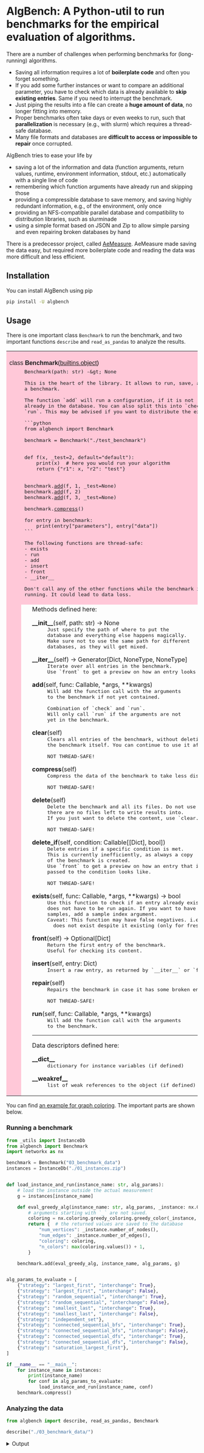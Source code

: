 # AlgBench: A Python-util to run benchmarks for the empirical evaluation of algorithms.

There are a number of challenges when performing benchmarks for (long-running)
algorithms.

- Saving all information requires a lot of **boilerplate code** and often you
  forget something.
- If you add some further instances or want to compare an additional parameter,
  you have to check which data is already available to **skip existing
  entries**. Same if you need to interrupt the benchmark.
- Just piping the results into a file can create a **huge amount of data**, no
  longer fitting into memory.
- Proper benchmarks often take days or even weeks to run, such that
  **parallelization** is necessary (e.g., with slurm) which requires a
  thread-safe database.
- Many file formats and databases are **difficult to access or impossible to
  repair** once corrupted.

AlgBench tries to ease your life by

- saving a lot of the information and data (function arguments, return values,
  runtime, environment information, stdout, etc.) automatically with a single
  line of code
- remembering which function arguments have already run and skipping those
- providing a compressible database to save memory, and saving highly redundant
  information, e.g., of the environment, only once
- providing an NFS-compatible parallel database and compatibility to
  distribution libraries, such as slurminade
- using a simple format based on JSON and Zip to allow simple parsing and even
  repairing broken databases by hand

There is a predecessor project, called
[AeMeasure](https://github.com/d-krupke/AeMeasure). AeMeasure made saving the
data easy, but required more boilerplate code and reading the data was more
difficult and less efficient.

## Installation

You can install AlgBench using pip

```bash
pip install -U algbench
```

## Usage

There is one important class `Benchmark` to run the benchmark, and two important
functions `describe` and `read_as_pandas` to analyze the results.

<p>
<table width="100%" cellspacing=0 cellpadding=2 border=0 summary="section">
<tr bgcolor="#ffc8d8">
<td colspan=3 valign=bottom>&nbsp;<br>
<font color="#000000" face="helvetica, arial"><a name="Benchmark">class <strong>Benchmark</strong></a>(<a href="builtins.html#object">builtins.object</a>)</font></td></tr>

<tr bgcolor="#ffc8d8"><td rowspan=2><tt>&nbsp;&nbsp;&nbsp;</tt></td>
<td colspan=2><tt>Benchmark(path:&nbsp;str)&nbsp;-&amp;gt;&nbsp;None<br>
&nbsp;<br>
This&nbsp;is&nbsp;the&nbsp;heart&nbsp;of&nbsp;the&nbsp;library.&nbsp;It&nbsp;allows&nbsp;to&nbsp;run,&nbsp;save,&nbsp;and&nbsp;load<br>
a&nbsp;benchmark.<br>
&nbsp;<br>
The&nbsp;function&nbsp;`add`&nbsp;will&nbsp;run&nbsp;a&nbsp;configuration,&nbsp;if&nbsp;it&nbsp;is&nbsp;not<br>
already&nbsp;in&nbsp;the&nbsp;database.&nbsp;You&nbsp;can&nbsp;also&nbsp;split&nbsp;this&nbsp;into&nbsp;`check`&nbsp;and<br>
`run`.&nbsp;This&nbsp;may&nbsp;be&nbsp;advised&nbsp;if&nbsp;you&nbsp;want&nbsp;to&nbsp;distribute&nbsp;the&nbsp;execution.<br>
&nbsp;<br>
```python<br>
from&nbsp;algbench&nbsp;import&nbsp;Benchmark<br>
&nbsp;<br>
benchmark&nbsp;=&nbsp;Benchmark("./test_benchmark")<br>
&nbsp;<br>
&nbsp;<br>
def&nbsp;f(x,&nbsp;_test=2,&nbsp;default="default"):<br>
&nbsp;&nbsp;&nbsp;&nbsp;print(x)&nbsp;&nbsp;#&nbsp;here&nbsp;you&nbsp;would&nbsp;run&nbsp;your&nbsp;algorithm<br>
&nbsp;&nbsp;&nbsp;&nbsp;return&nbsp;{"r1":&nbsp;x,&nbsp;"r2":&nbsp;"test"}<br>
&nbsp;<br>
&nbsp;<br>
benchmark.<a href="#Benchmark-add">add</a>(f,&nbsp;1,&nbsp;_test=None)<br>
benchmark.<a href="#Benchmark-add">add</a>(f,&nbsp;2)<br>
benchmark.<a href="#Benchmark-add">add</a>(f,&nbsp;3,&nbsp;_test=None)<br>
&nbsp;<br>
benchmark.<a href="#Benchmark-compress">compress</a>()<br>
&nbsp;<br>
for&nbsp;entry&nbsp;in&nbsp;benchmark:<br>
&nbsp;&nbsp;&nbsp;&nbsp;print(entry["parameters"],&nbsp;entry["data"])<br>
```<br>
&nbsp;<br>
The&nbsp;following&nbsp;functions&nbsp;are&nbsp;thread-safe:<br>
-&nbsp;exists<br>
-&nbsp;run<br>
-&nbsp;add<br>
-&nbsp;insert<br>
-&nbsp;front<br>
-&nbsp;__iter__<br>
&nbsp;<br>
Don't&nbsp;call&nbsp;any&nbsp;of&nbsp;the&nbsp;other&nbsp;functions&nbsp;while&nbsp;the&nbsp;benchmark&nbsp;is<br>
running.&nbsp;It&nbsp;could&nbsp;lead&nbsp;to&nbsp;data&nbsp;loss.<br>&nbsp;</tt></td></tr>
<tr><td>&nbsp;</td>
<td width="100%">Methods defined here:<br>
<dl><dt><a name="Benchmark-__init__"><strong>__init__</strong></a>(self, path: str) -&gt; None</dt><dd><tt>Just&nbsp;specify&nbsp;the&nbsp;path&nbsp;of&nbsp;where&nbsp;to&nbsp;put&nbsp;the<br>
database&nbsp;and&nbsp;everything&nbsp;else&nbsp;happens&nbsp;magically.<br>
Make&nbsp;sure&nbsp;not&nbsp;to&nbsp;use&nbsp;the&nbsp;same&nbsp;path&nbsp;for&nbsp;different<br>
databases,&nbsp;as&nbsp;they&nbsp;will&nbsp;get&nbsp;mixed.</tt></dd></dl>

<dl><dt><a name="Benchmark-__iter__"><strong>__iter__</strong></a>(self) -&gt; Generator[Dict, NoneType, NoneType]</dt><dd><tt>Iterate&nbsp;over&nbsp;all&nbsp;entries&nbsp;in&nbsp;the&nbsp;benchmark.<br>
Use&nbsp;`front`&nbsp;to&nbsp;get&nbsp;a&nbsp;preview&nbsp;on&nbsp;how&nbsp;an&nbsp;entry&nbsp;looks&nbsp;like.</tt></dd></dl>

<dl><dt><a name="Benchmark-add"><strong>add</strong></a>(self, func: Callable, *args, **kwargs)</dt><dd><tt>Will&nbsp;add&nbsp;the&nbsp;function&nbsp;call&nbsp;with&nbsp;the&nbsp;arguments<br>
to&nbsp;the&nbsp;benchmark&nbsp;if&nbsp;not&nbsp;yet&nbsp;contained.<br>
&nbsp;<br>
Combination&nbsp;of&nbsp;`check`&nbsp;and&nbsp;`run`.<br>
Will&nbsp;only&nbsp;call&nbsp;`run`&nbsp;if&nbsp;the&nbsp;arguments&nbsp;are&nbsp;not<br>
yet&nbsp;in&nbsp;the&nbsp;benchmark.</tt></dd></dl>

<dl><dt><a name="Benchmark-clear"><strong>clear</strong></a>(self)</dt><dd><tt>Clears&nbsp;all&nbsp;entries&nbsp;of&nbsp;the&nbsp;benchmark,&nbsp;without&nbsp;deleting<br>
the&nbsp;benchmark&nbsp;itself.&nbsp;You&nbsp;can&nbsp;continue&nbsp;to&nbsp;use&nbsp;it&nbsp;afterwards.<br>
&nbsp;<br>
NOT&nbsp;THREAD-SAFE!</tt></dd></dl>

<dl><dt><a name="Benchmark-compress"><strong>compress</strong></a>(self)</dt><dd><tt>Compress&nbsp;the&nbsp;data&nbsp;of&nbsp;the&nbsp;benchmark&nbsp;to&nbsp;take&nbsp;less&nbsp;disk&nbsp;space.<br>
&nbsp;<br>
NOT&nbsp;THREAD-SAFE!</tt></dd></dl>

<dl><dt><a name="Benchmark-delete"><strong>delete</strong></a>(self)</dt><dd><tt>Delete&nbsp;the&nbsp;benchmark&nbsp;and&nbsp;all&nbsp;its&nbsp;files.&nbsp;Do&nbsp;not&nbsp;use&nbsp;it&nbsp;afterwards,<br>
there&nbsp;are&nbsp;no&nbsp;files&nbsp;left&nbsp;to&nbsp;write&nbsp;results&nbsp;into.<br>
If&nbsp;you&nbsp;just&nbsp;want&nbsp;to&nbsp;delete&nbsp;the&nbsp;content,&nbsp;use&nbsp;`clear.<br>
&nbsp;<br>
NOT&nbsp;THREAD-SAFE!</tt></dd></dl>

<dl><dt><a name="Benchmark-delete_if"><strong>delete_if</strong></a>(self, condition: Callable[[Dict], bool])</dt><dd><tt>Delete&nbsp;entries&nbsp;if&nbsp;a&nbsp;specific&nbsp;condition&nbsp;is&nbsp;met.<br>
This&nbsp;is&nbsp;currently&nbsp;inefficiently,&nbsp;as&nbsp;always&nbsp;a&nbsp;copy<br>
of&nbsp;the&nbsp;benchmark&nbsp;is&nbsp;created.<br>
Use&nbsp;`front`&nbsp;to&nbsp;get&nbsp;a&nbsp;preview&nbsp;on&nbsp;how&nbsp;an&nbsp;entry&nbsp;that&nbsp;is<br>
passed&nbsp;to&nbsp;the&nbsp;condition&nbsp;looks&nbsp;like.<br>
&nbsp;<br>
NOT&nbsp;THREAD-SAFE!</tt></dd></dl>

<dl><dt><a name="Benchmark-exists"><strong>exists</strong></a>(self, func: Callable, *args, **kwargs) -&gt; bool</dt><dd><tt>Use&nbsp;this&nbsp;function&nbsp;to&nbsp;check&nbsp;if&nbsp;an&nbsp;entry&nbsp;already&nbsp;exist&nbsp;and&nbsp;thus<br>
does&nbsp;not&nbsp;have&nbsp;to&nbsp;be&nbsp;run&nbsp;again.&nbsp;If&nbsp;you&nbsp;want&nbsp;to&nbsp;have&nbsp;multiple<br>
samples,&nbsp;add&nbsp;a&nbsp;sample&nbsp;index&nbsp;argument.<br>
Caveat:&nbsp;This&nbsp;function&nbsp;may&nbsp;have&nbsp;false&nbsp;negatives.&nbsp;i.e.,&nbsp;says&nbsp;that&nbsp;it<br>
&nbsp;&nbsp;does&nbsp;not&nbsp;exist&nbsp;despite&nbsp;it&nbsp;existing&nbsp;(only&nbsp;for&nbsp;fresh&nbsp;data).</tt></dd></dl>

<dl><dt><a name="Benchmark-front"><strong>front</strong></a>(self) -&gt; Optional[Dict]</dt><dd><tt>Return&nbsp;the&nbsp;first&nbsp;entry&nbsp;of&nbsp;the&nbsp;benchmark.<br>
Useful&nbsp;for&nbsp;checking&nbsp;its&nbsp;content.</tt></dd></dl>

<dl><dt><a name="Benchmark-insert"><strong>insert</strong></a>(self, entry: Dict)</dt><dd><tt>Insert&nbsp;a&nbsp;raw&nbsp;entry,&nbsp;as&nbsp;returned&nbsp;by&nbsp;`__iter__`&nbsp;or&nbsp;`front`.</tt></dd></dl>

<dl><dt><a name="Benchmark-repair"><strong>repair</strong></a>(self)</dt><dd><tt>Repairs&nbsp;the&nbsp;benchmark&nbsp;in&nbsp;case&nbsp;it&nbsp;has&nbsp;some&nbsp;broken&nbsp;entries.<br>
&nbsp;<br>
NOT&nbsp;THREAD-SAFE!</tt></dd></dl>

<dl><dt><a name="Benchmark-run"><strong>run</strong></a>(self, func: Callable, *args, **kwargs)</dt><dd><tt>Will&nbsp;add&nbsp;the&nbsp;function&nbsp;call&nbsp;with&nbsp;the&nbsp;arguments<br>
to&nbsp;the&nbsp;benchmark.</tt></dd></dl>

<hr>
Data descriptors defined here:<br>
<dl><dt><strong>__dict__</strong></dt>
<dd><tt>dictionary&nbsp;for&nbsp;instance&nbsp;variables&nbsp;(if&nbsp;defined)</tt></dd>
</dl>
<dl><dt><strong>__weakref__</strong></dt>
<dd><tt>list&nbsp;of&nbsp;weak&nbsp;references&nbsp;to&nbsp;the&nbsp;object&nbsp;(if&nbsp;defined)</tt></dd>
</dl>
</td></tr></table>

You can find [an example for graph coloring](./examples/graph_coloring/). The
important parts are shown below.

### Running a benchmark

```python
from _utils import InstanceDb
from algbench import Benchmark
import networkx as nx

benchmark = Benchmark("03_benchmark_data")
instances = InstanceDb("./01_instances.zip")


def load_instance_and_run(instance_name: str, alg_params):
    # load the instance outside the actual measurement
    g = instances[instance_name]

    def eval_greedy_alg(instance_name: str, alg_params, _instance: nx.Graph):
        # arguments starting with `_` are not saved.
        coloring = nx.coloring.greedy_coloring.greedy_color(_instance, **alg_params)
        return {  # the returned values are saved to the database
            "num_vertices": _instance.number_of_nodes(),
            "num_edges": _instance.number_of_edges(),
            "coloring": coloring,
            "n_colors": max(coloring.values()) + 1,
        }

    benchmark.add(eval_greedy_alg, instance_name, alg_params, g)


alg_params_to_evaluate = [
    {"strategy": "largest_first", "interchange": True},
    {"strategy": "largest_first", "interchange": False},
    {"strategy": "random_sequential", "interchange": True},
    {"strategy": "random_sequential", "interchange": False},
    {"strategy": "smallest_last", "interchange": True},
    {"strategy": "smallest_last", "interchange": False},
    {"strategy": "independent_set"},
    {"strategy": "connected_sequential_bfs", "interchange": True},
    {"strategy": "connected_sequential_bfs", "interchange": False},
    {"strategy": "connected_sequential_dfs", "interchange": True},
    {"strategy": "connected_sequential_dfs", "interchange": False},
    {"strategy": "saturation_largest_first"},
]

if __name__ == "__main__":
    for instance_name in instances:
        print(instance_name)
        for conf in alg_params_to_evaluate:
            load_instance_and_run(instance_name, conf)
    benchmark.compress()
```

### Analyzing the data

```python
from algbench import describe, read_as_pandas, Benchmark

describe("./03_benchmark_data/")
```

<details>
<summary>Output</summary>
```
 result:
| num_vertices: 68
| num_edges: 697
| coloring:
|| 0: 7
|| 1: 8
|| 2: 2
|| 3: 5
|| 4: 3
|| 5: 7
|| 6: 7
|| 7: 6
|| 8: 5
|| 9: 4
|| 10: 5
|| 11: 4
|| 12: 0
|| 13: 6
|| 14: 0
|| 15: 3
|| 16: 5
|| 17: 5
|| 18: 7
|| 19: 0
|| ...
| n_colors: 9
 timestamp: 2023-05-25T21:58:39.201553
 runtime: 0.002952098846435547
 stdout: 
 stderr: 
 env_fingerprint: 53ad3b5b29d082d7e2bca6881ec9fe35fe441ae1
 args_fingerprint: 10ce65b7a61d5ecbfcb1f4e390d72122f7a1f6ec
 parameters:
| func: eval_greedy_alg
| args:
|| instance_name: graph_0
|| alg_params:
||| strategy: largest_first
||| interchange: True
 argv: ['02_run_benchmark.py']
 env:
| hostname: workstation-r7
| python_version: 3.10.9 (main, Jan 11 2023, 15:21:40) [GCC 11.2.0]
| python: /home/krupke/anaconda3/envs/mo310/bin/python3
| cwd: /home/krupke/Repositories/AlgBench/examples/graph_coloring
| environment: [{'name': 'virtualenv', 'path': '/home/krupke/.local/lib/python3.10/site-pack...
| git_revision: 5357426feb4b49174c313ffa33e2cadf6a83e226
| python_file: /home/krupke/Repositories/AlgBench/examples/graph_coloring/02_run_benchmark.py

```
</details>

```python
# we can also see the raw data of the first entry using `front`
Benchmark("./03_benchmark_data/").front()
```

<details>
<summary>Output</summary>
```
{'result': {'num_vertices': 68,
  'num_edges': 697,
  'coloring': {'0': 7,
   '1': 8,
   '2': 2,
   '3': 5,
   '4': 3,
   '5': 7,
   '6': 7,
   '7': 6,
   '8': 5,
   '9': 4,
   '10': 5,
   '11': 4,
   '12': 0,
   '13': 6,
   '14': 0,
   '15': 3,
   '16': 5,
   '17': 5,
   '18': 7,
   '19': 0,
   '20': 2,
   '21': 3,
    ...},
  'n_colors': 9},
 'timestamp': '2023-05-25T21:58:39.201553',
 'runtime': 0.002952098846435547,
 'stdout': '',
 'stderr': '',
 'env_fingerprint': '53ad3b5b29d082d7e2bca6881ec9fe35fe441ae1',
 'args_fingerprint': '10ce65b7a61d5ecbfcb1f4e390d72122f7a1f6ec',
 'parameters': {'func': 'eval_greedy_alg',
  'args': {'instance_name': 'graph_0',
   'alg_params': {'strategy': 'largest_first', 'interchange': True}}},
 'argv': ['02_run_benchmark.py'],
 'env': {'hostname': 'workstation-r7',
  'python_version': '3.10.9 (main, Jan 11 2023, 15:21:40) [GCC 11.2.0]',
  'python': '/home/krupke/anaconda3/envs/mo310/bin/python3',
  'cwd': '/home/krupke/Repositories/AlgBench/examples/graph_coloring',
  'environment': [{'name': 'virtualenv',
    'path': '/home/krupke/.local/lib/python3.10/site-packages',
    'version': '20.14.1'},
   {'name': 'cfgv',
    'path': '/home/krupke/.local/lib/python3.10/site-packages',
    'version': '3.3.1'},
  ...],
  'git_revision': '5357426feb4b49174c313ffa33e2cadf6a83e226',
  'python_file': '/home/krupke/Repositories/AlgBench/examples/graph_coloring/02_run_benchmark.py'}}
```
</details>

```python
# we can extract a full pandas tables using `read_as_pandas`
t = read_as_pandas(
    "./03_benchmark_data/",
    lambda result: {
        "instance": result["parameters"]["args"]["instance_name"],
        "strategy": result["parameters"]["args"]["alg_params"]["strategy"],
        "interchange": result["parameters"]["args"]["alg_params"].get(
            "interchange", None
        ),
        "colors": result["result"]["n_colors"],
        "runtime": result["runtime"],
        "num_vertices": result["result"]["num_vertices"],
        "num_edges": result["result"]["num_edges"],
    },
)
print(t)
```

<details>
<summary>Output</summary>

```
       instance                  strategy interchange  colors   runtime ...
0       graph_0             largest_first        True       9  0.002952  
1       graph_0             largest_first       False      10  0.000183
2       graph_0         random_sequential        True       9  0.003562
3       graph_0         random_sequential       False      12  0.000173
4       graph_0             smallest_last        True       9  0.003813
...         ...                       ...         ...     ...       ...
5995  graph_499  connected_sequential_bfs        True       3  0.000216
5996  graph_499  connected_sequential_bfs       False       3  0.000132
5997  graph_499  connected_sequential_dfs        True       3  0.000231
5998  graph_499  connected_sequential_dfs       False       4  0.000132
5999  graph_499  saturation_largest_first        None       3  0.000202


[6000 rows x 7 columns]

```
</details>

## Which information is saved?

The following information is saved automatically:

- function name
- all arguments that do not begin with "\_"
- the returned values
- runtime
- current date and time
- hostname
- Python version
- Python binary path
- current working directory
- stdout and stderr
- all installed modules and their versions
- git revision
- path of the python file

## On doing good empirical evaluations of algorithms

To get a feeling on the interesting instances and parameters, or generally on
where to look deeper, you should first perform an explorative study. For such an
explorative study, you should select some random parameters and instances, and
just look how the numbers look. Iteratively change the parameters and instances,
until you know what to evaluate properly. At that point, you can state some
research questions and design corresponding workhorse studies to answer them.

Here are some general hints:

- Create a separate folder for every study.
- Add a README.md into each folder that describes the study. At least describe
  in a sentence, who created this study when in which context.
- Have separated, numerated files for preparing, running, processing, checking,
  and evaluating the study.
- Extract a simplified pandas table from the database with only the important
  data (e.g., stdout or environment information are only necessary for debugging
  and don't need to be shared for evaluation). You can save pandas tables as
  `.json.zip` such that they are small and can simply be added to your Git, even
  when the full data is too large.
- The file for checking the generated data should also describe it.
- Use a separate Jupyter-notebook for each family of plots you want to generate.
- Save the plots into files whose name you can easily trace back to the
  generating notebook. You will probably copy them later into some paper and
  half a year later, when you receive the reviews and want to do some changes,
  you have to find the code that generated them.

## Using Git LFS for the data

The data are large binary files. Use Git LFS to add them to your repository more
efficiently.

You can find a guide [here](https://git-lfs.com/) on how to install Git LFS.

Run

```bash
git lfs install
````

to set up git LFS and

```bash
git lfs track "*.zip"
```

to manage all zips via LFS.

Alternatively, you can also just edit `.gitattributes` by hand

```
*.zip filter=lfs diff=lfs merge=lfs -text
```

Finally, add `.gitattributes` to git via

```bash
git add .gitattributes
```

# Version History

- **1.0.0** Changing the database layout, making it more efficient (breaking
  change!).
- **0.2.0** Changing database slightly to contain meta data and doing more
  caching. Saving some more information.
- **0.1.3** Fixed bug in arg fingerprint set.
- **0.1.2** Fixed bug with empty rows in pandas table.
- **0.1.1** Fixed bug with `delete_if`.
- **0.1.0** First complete version
